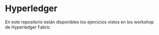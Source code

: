 # Hyperledger

En este repositorio están disponibles los ejercicios vistos en los workshop de Hyperledger Fabric
